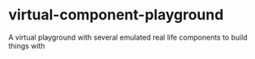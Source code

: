 # virtual-component-playground
A virtual playground with several emulated real life components to build things with
